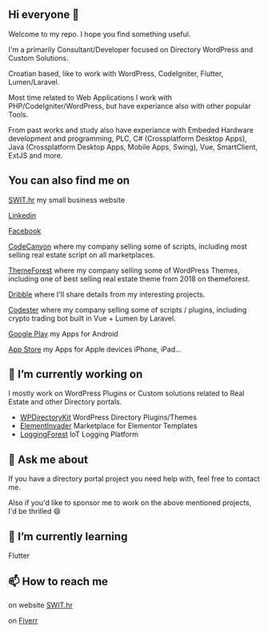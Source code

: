 ## Hi everyone 👋

Welcome to my repo. I hope you find something useful.

I'm a primarily Consultant/Developer focused on Directory WordPress and Custom Solutions.

Croatian based, like to work with WordPress, CodeIgniter, Flutter, Lumen/Laravel.

Most time related to Web Applications I work with PHP/CodeIgniter/WordPress, but have experiance also with other popular Tools.

From past works and study also have experiance with Embeded Hardware development and programming, PLC, C# (Crossplatform Desktop Apps), Java (Crossplatform Desktop Apps, Mobile Apps, Swing), Vue, SmartClient, ExtJS and more.

## You can also find me on

[SWIT.hr](https://swit.hr/) my small business website

[Linkedin](https://www.linkedin.com/in/sandiwinter/)

[Facebook](https://www.facebook.com/sandi.winter1/)

[CodeCanyon](https://codecanyon.net/user/sanljiljan) where my company selling some of scripts, including most selling real estate script on all marketplaces.

[ThemeForest](https://themeforest.net/user/sanljiljan/portfolio) where my company selling some of WordPress Themes, including one of best selling real estate theme from 2018 on themeforest.

[Dribble](https://dribbble.com/sandiwinter) where I'll share details from my interesting projects.

[Codester](https://www.codester.com/ctogether) where my company selling some of scripts / plugins, including crypto trading bot built in Vue + Lumen by Laravel.

[Google Play](https://play.google.com/store/apps/developer?id=sanwin) my Apps for Android

[App Store](https://apps.apple.com/developer/sandi-winter/id1088568769?l=en) my Apps for Apple devices iPhone, iPad...

## 🔭 I’m currently working on

I mostly work on WordPress Plugins or Custom solutions related to Real Estate and other Directory portals.

- [WPDirectoryKit](https://wpdirectorykit.com/) WordPress Directory Plugins/Themes
- [ElementInvader](https://elementinvader.com/) Marketplace for Elementor Templates
- [LoggingForest](https://loggingforest.com/) IoT Logging Platform

## 💬 Ask me about

If you have a directory portal project you need help with, feel free to contact me.

Also if you'd like to sponsor me to work on the above mentioned projects, I'd be thrilled 😄

## 🌱 I’m currently learning

Flutter

## 📫 How to reach me

on website [SWIT.hr](https://swit.hr/)

on [Fiverr](https://www.fiverr.com/swinter2/customize-your-directory-portal)

